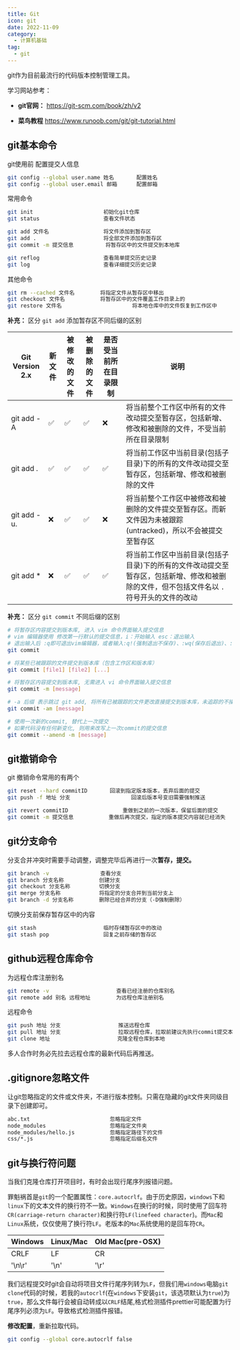```yaml
---
title: Git
icon: git
date: 2022-11-09
category:
  - 计算机基础
tag:
  - git
---
```


git作为目前最流行的代码版本控制管理工具。

学习网站参考：

- **git官网：** <https://git-scm.com/book/zh/v2>

- **菜鸟教程** <https://www.runoob.com/git/git-tutorial.html>

## git基本命令

git使用前 配置提交人信息

```bash
git config --global user.name 姓名       配置姓名
git config --global user.email 邮箱      配置邮箱
```

常用命令

```bash
git init                      初始化git仓库
git status                    查看文件状态

git add 文件名                	将文件添加到暂存区
git add .                     将全部文件添加到暂存区
git commit -m 提交信息     		将暂存区中的文件提交到本地库

git reflog                    查看简单提交历史记录
git log                       查看详细提交历史记录
```

其他命令

```bash
git rm --cached 文件名        将指定文件从暂存区中移出
git checkout 文件名           将暂存区中的文件覆盖工作目录上的
git restore 文件名						 将本地仓库中的文件恢复到工作区中
```





**补充：** 区分 `git add` 添加暂存区不同后缀的区别

| Git Version 2.x | 新文件 | 被修改的文件 | 被删除的文件 | 是否受当前所在目录限制 | 说明                                                         |
| --------------- | ------ | ------------ | ------------ | ---------------------- | ------------------------------------------------------------ |
| git add -A      | ✅      | ✅            | ✅            | ❌                      | 将当前整个工作区中所有的文件改动提交至暂存区，包括新增、修改和被删除的文件，不受当前所在目录限制 |
| git add .       | ✅      | ✅            | ✅            | ✅                      | 将当前工作区中当前目录(包括子目录)下的所有的文件改动提交至暂存区，包括新增、修改和被删除的文件 |
| git add -u.     | ❌      | ✅            | ✅            | ❌                      | 将当前整个工作区中被修改和被删除的文件提交至暂存区。而新文件因为未被跟踪(untracked)，所以不会被提交至暂存区 |
| git add *       | ❌      | ✅            | ✅            | ✅                      | 将当前工作区中当前目录(包括子目录)下的所有的文件改动提交至暂存区，包括新增、修改和被删除的文件，但不包括文件名以 `.` 符号开头的文件的改动 |



**补充：** 区分 `git commit` 不同后缀的区别

```bash
# 将暂存区内容提交到版本库, 进入 vim 命令界面输入提交信息
# vim 编辑器使用 修改第一行默认的提交信息，i：开始输入 esc：退出输入 
# 退出输入后 :q即可退出vim编辑器，或者输入:q!(强制退出不保存)、:wq(保存后退出)、:wq!(强制保存后退出)
git commit

# 将某些已被跟踪的文件提交到版本库（包含工作区和版本库）
git commit [file1] [file2] [...]

# 将暂存区内容提交到版本库, 无需进入 vi 命令界面输入提交信息
git commit -m [message]

# -a 后缀 表示跳过 git add, 将所有已被跟踪的文件更改直接提交到版本库，未追踪的不操作
git commit -am [message]

# 使用一次新的commit, 替代上一次提交
# 如果代码没有任何新变化, 则用来改写上一次commit的提交信息
git commit --amend -m [message]
```





## git撤销命令

git 撤销命令常用的有两个

```bash
git reset --hard commitID		回滚到指定版本版本，丢弃后面的提交
git push -f 地址 分支			 		回滚后版本号变旧需要强制推送

git revert commitID					重做到之前的一次版本，保留后面的提交
git commit -m 提交信息			 重做后再次提交，指定的版本提交内容就已经消失
```



## git分支命令

分支合并冲突时需要手动调整，调整完毕后再进行一次**暂存，提交。**

```bash
git branch -v                查看分支
git branch 分支名称           创建分支
git checkout 分支名称         切换分支
git merge 分支名称            将指定的分支合并到当前分支上
git branch -d 分支名称        删除已经合并的分支（-D强制删除）
```

切换分支前保存暂存区中的内容

```bash
git stash                     临时存储暂存区中的改动
git stash pop                 回复之前存储的暂存区
```



## github远程仓库命令

为远程仓库注册别名

```bash
git remote -v                     查看已经注册的仓库别名
git remote add 别名 远程地址        为远程仓库注册别名
```

远程命令

```bash
git push 地址 分支                  推送远程仓库
git pull 地址 分支                  拉取远程仓库，拉取前建议先执行commit提交本地库，再pull最新代码
git clone 地址                     克隆全程仓库到本地
```

多人合作时务必先拉去远程仓库的最新代码后再推送。



## .gitignore忽略文件

让git忽略指定的文件或文件夹，不进行版本控制。只需在隐藏的git文件夹同级目录下创建即可。

```bash
abc.txt							忽略指定文件
node_modules					忽略指定文件夹
node_modules/hello.js			忽略指定路径下的文件
css/*.js						忽略指定后缀名文件
```





## git与换行符问题

当我们克隆仓库打开项目时，有时会出现行尾序列报错问题。

罪魁祸首是`git`的一个配置属性：`core.autocrlf`。由于历史原因，`windows`下和`linux`下的文本文件的换行符不一致。`Windows`在换行的时候，同时使用了回车符`CR(carriage-return character)`和换行符`LF(linefeed character`)。而`Mac`和`Linux`系统，仅仅使用了换行符`LF`。老版本的`Mac`系统使用的是回车符`CR`。

| Windows | Linux/Mac | Old Mac(pre-OSX) |
| ------- | --------- | ---------------- |
| CRLF    | LF        | CR               |
| '\n\r'  | '\n'      | '\r'             |

我们远程提交时git会自动将项目文件行尾序列转为`LF`，但我们用`windows`电脑`git clone`代码的时候，若我的`autocrlf`(在`windows`下安装`git`，该选项默认为`true`)为`true`，那么文件每行会被自动转成以`CRLF`结尾,格式检测插件prettier可能配置为行尾序列必须为`LF`。导致格式检测插件报错。

**修改配置**，重新拉取代码。

```bash
git config --global core.autocrlf false
```

